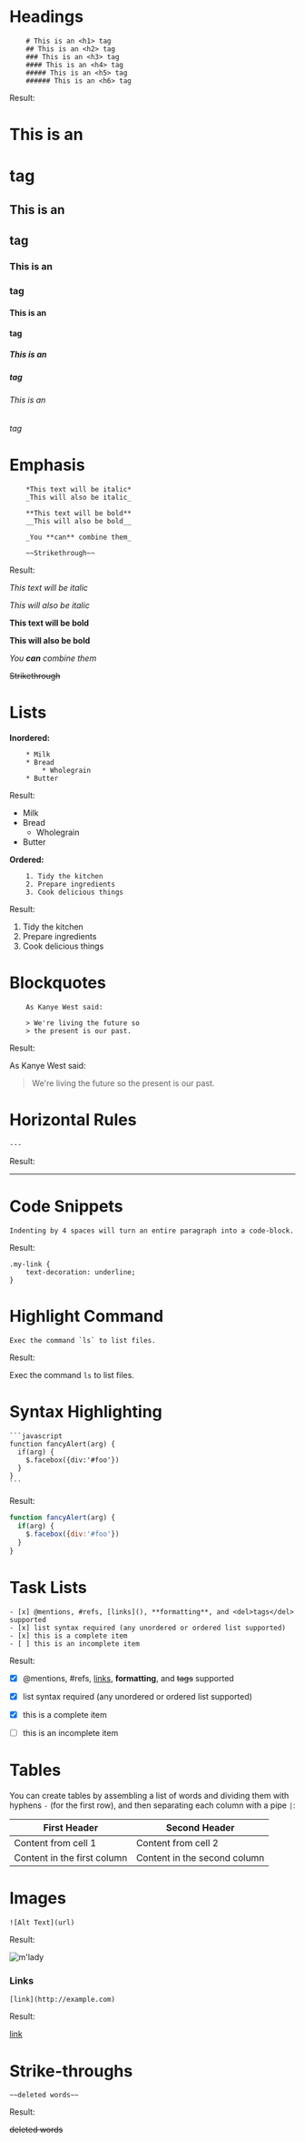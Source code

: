 # Headings
```
    # This is an <h1> tag
    ## This is an <h2> tag
    ### This is an <h3> tag
    #### This is an <h4> tag
    ##### This is an <h5> tag
    ###### This is an <h6> tag
```
Result:

# This is an <h1> tag
## This is an <h2> tag
### This is an <h3> tag
#### This is an <h4> tag
##### This is an <h5> tag
###### This is an <h6> tag

# Emphasis
```
    *This text will be italic*
    _This will also be italic_

    **This text will be bold**
    __This will also be bold__

    _You **can** combine them_

    ~~Strikethrough~~
```
Result:

*This text will be italic*

_This will also be italic_

**This text will be bold**

__This will also be bold__

_You **can** combine them_

~~Strikethrough~~

# Lists

**Inordered:**
```
    * Milk
    * Bread
        * Wholegrain
    * Butter
```
Result:

* Milk
* Bread
    * Wholegrain
* Butter

**Ordered:**
```
    1. Tidy the kitchen
    2. Prepare ingredients
    3. Cook delicious things
```
Result:

1. Tidy the kitchen
2. Prepare ingredients
3. Cook delicious things

# Blockquotes
```
    As Kanye West said:

    > We're living the future so
    > the present is our past.
```
Result:

As Kanye West said:
> We're living the future so
> the present is our past.

# Horizontal Rules

    ---

Result:

---

# Code Snippets

    Indenting by 4 spaces will turn an entire paragraph into a code-block.

Result:

    .my-link {
        text-decoration: underline;
    }


# Highlight Command

    Exec the command `ls` to list files.

Result:

Exec the command `ls` to list files.

# Syntax Highlighting

    ```javascript
    function fancyAlert(arg) {
      if(arg) {
        $.facebox({div:'#foo'})
      }
    }
    ```

Result:

```javascript
function fancyAlert(arg) {
  if(arg) {
    $.facebox({div:'#foo'})
  }
}
```
# Task Lists

    - [x] @mentions, #refs, [links](), **formatting**, and <del>tags</del> supported
    - [x] list syntax required (any unordered or ordered list supported)
    - [x] this is a complete item
    - [ ] this is an incomplete item

Result:

- [x] @mentions, #refs, [links](), **formatting**, and <del>tags</del> supported
- [x] list syntax required (any unordered or ordered list supported)
- [x] this is a complete item
- [ ] this is an incomplete item


# Tables

You can create tables by assembling a list of words and dividing them with hyphens `-` (for the first row), and then separating each column with a pipe `|`:

First Header | Second Header
------------ | -------------
Content from cell 1 | Content from cell 2
Content in the first column | Content in the second column


# Images

    ![Alt Text](url)

Result:

![m'lady](http://i.imgur.com/v8IVDka.jpg)
### Links

    [link](http://example.com)

Result:

[link](http://example.com)

# Strike-throughs

    ~~deleted words~~

Result:

~~deleted words~~

